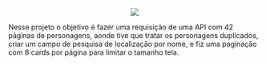<p align="center">
  <img src="https://user-images.githubusercontent.com/93290814/168306564-a4f6fba4-bd2f-4d74-a88d-d0017af40aea.png"/>
</p>

Nesse projeto o objetivo é fazer uma requisição de uma API com 42 páginas de personagens, aonde tive que tratar os personagens duplicados, criar um campo de pesquisa de localização por nome, e fiz uma paginação com 8 cards por página para limitar o tamanho tela.

